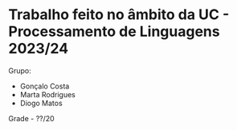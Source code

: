 # Trabalho feito no âmbito da UC - Processamento de Linguagens 2023/24

Grupo:

- Gonçalo Costa
- Marta Rodrigues
- Diogo Matos

Grade - ??/20
